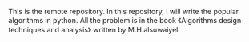 This is the remote repository. In this repository, I will write the popular algorithms in python. All the problem is in the book 《Algorithms design techniques and analysis》 written by M.H.alsuwaiyel.
